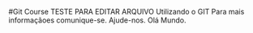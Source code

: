 #Git Course
TESTE PARA EDITAR ARQUIVO
Utilizando o GIT
Para mais informaçãoes comunique-se.
Ajude-nos.
Olá Mundo.
